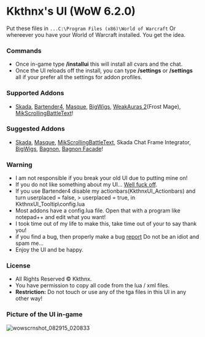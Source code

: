# Kkthnx's UI (WoW 6.2.0)

Put these files  in `...C:\Program Files (x86)\World of Warcraft` Or whereever you have your World of Warcraft installed. You get the idea.   

### Commands   
* Once in-game type **/installui** this will install all cvars and the chat.   
* Once the UI reloads off the install, you can type **/settings** or **/settings** all if your prefer all the settings for addon profiles.   

### Supported Addons   
* [Skada](http://www.curse.com/addons/wow/skada), [Bartender4](http://www.curse.com/addons/wow/Bartender4), [Masque](http://www.curse.com/addons/wow/Masque), [BigWigs](http://www.curse.com/addons/wow/big-wigs), [WeakAuras 2](http://www.curse.com/addons/wow/weakauras-2)(Frost Mage), [MikScrollingBattleText](http://www.curse.com/addons/wow/mik-scrolling-battle-text)!   

### Suggested Addons   
* [Skada](http://www.curse.com/addons/wow/skada), [Masque](http://www.curse.com/addons/wow/Masque), [MikScrollingBattleText](http://www.curse.com/addons/wow/mik-scrolling-battle-text), Skada Chat Frame Integrator, [BigWigs](http://www.curse.com/addons/wow/big-wigs), [Bagnon](http://www.curse.com/addons/wow/bagnon), [Bagnon Facade](http://www.curse.com/addons/wow/bagnon-facade)!   

### Warning   
* I am not responsible if you break your old UI due to putting mine on!   
* If you do not like something about my UI... [Well fuck off](http://puu.sh/1AJEA).   
* If you use Bartender4 disable my actionbars(KkthnxUI_Actionbars) and turn userplaced = false, > userplaced = true, in KkthnxUI_Tooltip\config.lua
* Most addons have a config.lua file. Open that with a program like notepad++ and edit what you want!   
* I took time out of my life to make this, take time out of your to say thank you!   
* if you find a bug, then properly make a bug [report](https://github.com/Kkthnx/KkthnxUI/issues/new) Do not be an idiot and spam me...   
* Enjoy the UI and be happy.     

### License 
* All Rights Reserved © Kkthnx.
* You have permission to copy all code from the lua / xml files.   
* **Restriction:** Do not touch or use any of the tga files in this UI in any other way!   

### Picture of the UI in-game   

![wowscrnshot_082915_020833](https://cloud.githubusercontent.com/assets/1692977/9566518/39e54c60-4ed6-11e5-980f-920990b90471.jpg)
